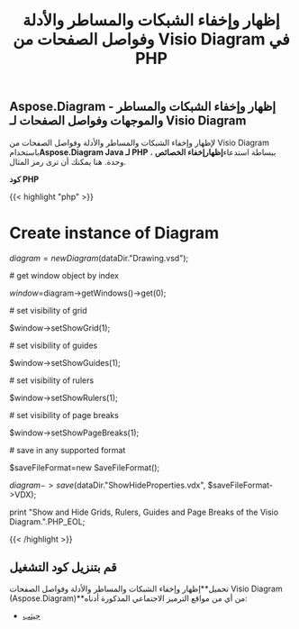 ﻿---
title: إظهار وإخفاء الشبكات والمساطر والأدلة وفواصل الصفحات من Visio Diagram في PHP
type: docs
weight: 40
url: /ar/java/show-and-hide-grids-rulers-guides-and-page-breaks-of-the-visio-diagram-in-php/
---
## **Aspose.Diagram - إظهار وإخفاء الشبكات والمساطر والموجهات وفواصل الصفحات لـ Visio Diagram**
لإظهار وإخفاء الشبكات والمساطر والأدلة وفواصل الصفحات من Visio Diagram باستخدام**Aspose.Diagram Java لـ PHP** ، ببساطة استدعاء**إظهارإخفاء الخصائص** وحدة. هنا يمكنك أن ترى رمز المثال.

**كود PHP**

{{< highlight "php" >}}

 # Create instance of Diagram

$diagram =new Diagram($dataDir."Drawing.vsd");

\# get window object by index

$window=$diagram->getWindows()->get(0);

\# set visibility of grid

$window->setShowGrid(1);

\# set visibility of guides

$window->setShowGuides(1);

\# set visibility of rulers

$window->setShowRulers(1);

\# set visibility of page breaks

$window->setShowPageBreaks(1);

\# save in any supported format

$saveFileFormat=new SaveFileFormat();

$diagram->save($dataDir."ShowHideProperties.vdx", $saveFileFormat->VDX);

print "Show and Hide Grids, Rulers, Guides and Page Breaks of the Visio Diagram.".PHP_EOL;

{{< /highlight >}}
## **قم بتنزيل كود التشغيل**
 تحميل**إظهار وإخفاء الشبكات والمساطر والأدلة وفواصل الصفحات Visio Diagram (Aspose.Diagram)**من أي من مواقع الترميز الاجتماعي المذكورة أدناه:

- [جيثب](https://github.com/asposediagram/Aspose.Diagram-for-Java/blob/master/Plugins/Aspose_Diagram_Java_for_PHP/src/aspose/diagram/WorkingwithWindowElements/ShowHideProperties.php)
